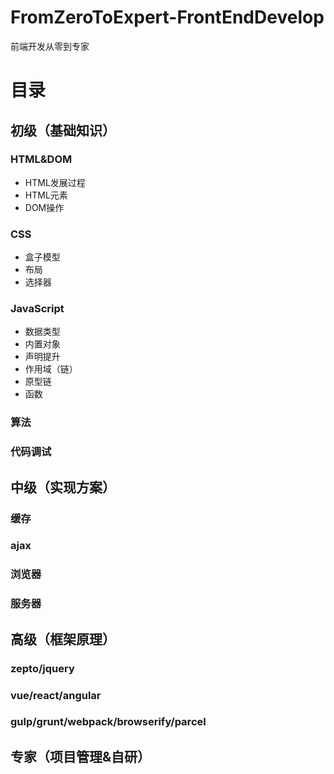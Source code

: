 # FromZeroToExpert-FrontEndDevelop

前端开发从零到专家

# 目录
## 初级（基础知识）
### HTML&DOM
- HTML发展过程
- HTML元素
- DOM操作
### CSS
- 盒子模型
- 布局
- 选择器
### JavaScript
- 数据类型
- 内置对象
- 声明提升
- 作用域（链）
- 原型链
- 函数
### 算法
### 代码调试
## 中级（实现方案）
### 缓存
### ajax
### 浏览器
### 服务器
## 高级（框架原理）
### zepto/jquery
### vue/react/angular
### gulp/grunt/webpack/browserify/parcel
## 专家（项目管理&自研）
